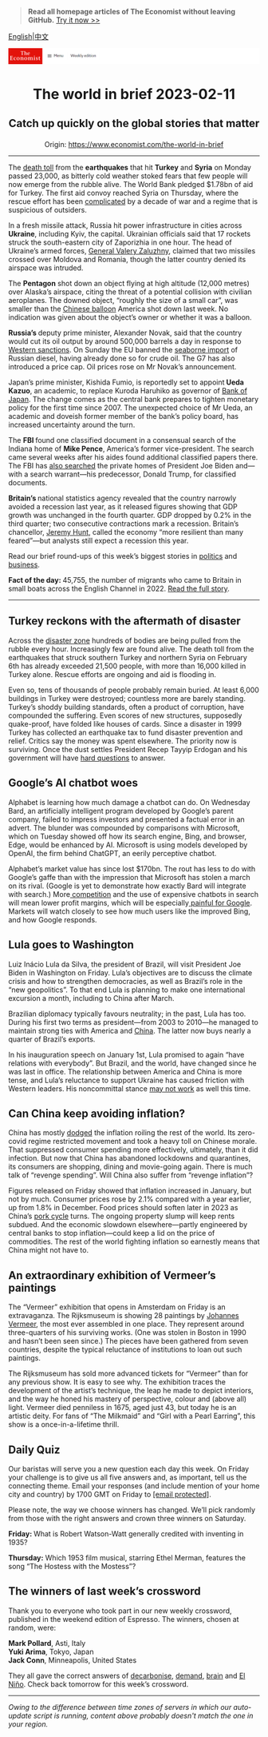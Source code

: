 > **Read all homepage articles of The Economist without leaving GitHub.** [Try it now >>](https://arielherself.github.io/te)

[English](https://github.com/arielherself/espresso/blob/main/README.md)|[中文](https://github-com.translate.goog/arielherself/espresso/blob/main/README.md?_x_tr_sl=en&_x_tr_tl=zh-CN&_x_tr_hl=zh-CN&_x_tr_pto=wapp)



![The Economist](menubar.png)

# <p align="center">The world in brief 2023-02-11</p>

## <p align="center">Catch up quickly on the global stories that matter</p>

<p align="center">Origin: <a href="https://www.economist.com/the-world-in-brief">https://www.economist.com/the-world-in-brief</a><hr>

The [death toll](https://www.economist.com/international/2023/02/06/massive-earthquakes-in-turkey-and-northern-syria-kill-thousands) from the <strong>earthquakes</strong> that hit <strong>Turkey</strong> and <strong>Syria</strong> on Monday passed 23,000, as bitterly cold weather stoked fears that few people will now emerge from the rubble alive. The World Bank pledged $1.78bn of aid for Turkey. The first aid convoy reached Syria on Thursday, where the rescue effort has been [complicated](https://www.economist.com/leaders/2023/02/08/the-devastating-earthquakes-in-turkey-and-syria-might-upend-politics-too) by a decade of war and a regime that is suspicious of outsiders.

In a fresh missile attack, Russia hit power infrastructure in cities across <strong>Ukraine</strong>, including Kyiv, the capital. Ukrainian officials said that 17 rockets struck the south-eastern city of Zaporizhia in one hour. The head of Ukraine’s armed forces, [General Valery Zaluzhny](https://www.economist.com/zaluzhny-transcript), claimed that two missiles crossed over Moldova and Romania, though the latter country denied its airspace was intruded. 

The <strong>Pentagon</strong> shot down an object flying at high altitude (12,000 metres) over Alaska’s airspace, citing the threat of a potential collision with civilian aeroplanes. The downed object, “roughly the size of a small car”, was smaller than the [Chinese balloon](https://www.economist.com/china/2023/02/09/tensions-will-linger-over-a-chinese-balloon-downed-by-america) America shot down last week. No indication was given about the object’s owner or whether it was a balloon.

<strong>Russia’s </strong>deputy prime minister, Alexander Novak, said that the country would cut its oil output by around 500,000 barrels a day in response to [Western sanctions](https://www.economist.com/leaders/2023/02/01/why-the-wests-oil-sanctions-on-russia-are-proving-to-be-underwhelming). On Sunday the EU banned the [seaborne import](https://www.economist.com/finance-and-economics/2023/01/29/how-russia-dodges-oil-sanctions-on-an-industrial-scale) of Russian diesel, having already done so for crude oil. The G7 has also introduced a price cap. Oil prices rose on Mr Novak’s announcement. 

Japan’s prime minister, Kishida Fumio, is reportedly set to appoint<strong> Ueda Kazuo</strong>, an academic, to replace Kuroda Haruhiko as governor of [Bank of Japan](https://www.economist.com/leaders/2023/02/02/the-bank-of-japan-should-stop-defending-its-cap-on-bond-yields). The change comes as the central bank prepares to tighten monetary policy for the first time since 2007. The unexpected choice of Mr Ueda, an academic and doveish former member of the bank’s policy board, has increased uncertainty around the turn.

The <strong>FBI </strong>found one classified document in a consensual search of the Indiana home of <strong>Mike Pence</strong>, America’s former vice-president. The search came several weeks after his aides found additional classified papers there. The FBI has [also searched](https://www.economist.com/united-states/2023/01/13/the-presidential-mislaying-of-classified-documents-is-infectious) the private homes of President Joe Biden and—with a search warrant—his predecessor, Donald Trump, for classified documents. 

<strong>Britain’s </strong>national statistics agency revealed that the country narrowly avoided a recession last year, as it released figures showing that GDP growth was unchanged in the fourth quarter. GDP dropped by 0.2% in the third quarter; two consecutive contractions mark a recession. Britain’s chancellor, [Jeremy Hunt](https://www.economist.com/by-invitation/2023/02/09/jeremy-hunts-four-pillar-plan-to-boost-productivity), called the economy “more resilient than many feared”—but analysts still expect a recession this year.

Read our brief round-ups of this week’s biggest stories in [politics](https://www.economist.com/the-world-this-week/2023/02/09/politics) and [business](https://www.economist.com/the-world-this-week/2023/02/09/business).

<strong>Fact of the day: </strong>45,755, the number of migrants who came to Britain in small boats across the English Channel in 2022. [Read the full story](https://www.economist.com/britain/2023/02/08/the-british-government-is-planning-another-crackdown-on-asylum-seekers).

----------

## Turkey reckons with the aftermath of disaster

Across the [disaster zone](https://www.economist.com/europe/2023/02/09/the-earthquakes-in-turkey-and-syria-have-shaken-both-countries) hundreds of bodies are being pulled from the rubble every hour. Increasingly few are found alive. The death toll from the earthquakes that struck southern Turkey and northern Syria on February 6th has already exceeded 21,500 people, with more than 16,000 killed in Turkey alone. Rescue efforts are ongoing and aid is flooding in.

Even so, tens of thousands of people probably remain buried. At least 6,000 buildings in Turkey were destroyed; countless more are barely standing. Turkey’s shoddy building standards, often a product of corruption, have compounded the suffering. Even scores of new structures, supposedly quake-proof, have folded like houses of cards. Since a disaster in 1999 Turkey has collected an earthquake tax to fund disaster prevention and relief. Critics say the money was spent elsewhere. The priority now is surviving. Once the dust settles President Recep Tayyip Erdogan and his government will have [hard questions](https://www.economist.com/leaders/2023/02/08/the-devastating-earthquakes-in-turkey-and-syria-might-upend-politics-too) to answer.

## Google’s AI chatbot woes

Alphabet is learning how much damage a chatbot can do. On Wednesday Bard, an artificially intelligent program developed by Google’s parent company, failed to impress investors and presented a factual error in an advert. The blunder was compounded by comparisons with Microsoft, which on Tuesday showed off how its search engine, Bing, and browser, Edge, would be enhanced by AI. Microsoft is using models developed by OpenAI, the firm behind ChatGPT, an eerily perceptive chatbot.

Alphabet’s market value has since lost $170bn. The rout has less to do with Google’s gaffe than with the impression that Microsoft has stolen a march on its rival. (Google is yet to demonstrate how exactly Bard will integrate with search.) More[ competition](https://www.economist.com/business/2022/09/18/the-300bn-google-meta-advertising-duopoly-is-under-attack) and the use of expensive chatbots in search will mean lower profit margins, which will be especially[ painful for Google](https://www.economist.com/business/2023/02/08/is-googles-20-year-search-dominance-about-to-end). Markets will watch closely to see how much users like the improved Bing, and how Google responds.

## Lula goes to Washington

Luiz Inácio Lula da Silva, the president of Brazil, will visit President Joe Biden in Washington on Friday. Lula’s objectives are to discuss the climate crisis and how to strengthen democracies, as well as Brazil’s role in the “new geopolitics”. To that end Lula is planning to make one international excursion a month, including to China after March.

Brazilian diplomacy typically favours neutrality; in the past, Lula has too. During his first two terms as president—from 2003 to 2010—he managed to maintain strong ties with America and [China](https://www.economist.com/the-americas/2022/02/12/despite-thriving-trade-chinas-relationship-with-brazil-is-weakening). The latter now buys nearly a quarter of Brazil’s exports.

In his inauguration speech on January 1st, Lula promised to again “have relations with everybody”. But Brazil, and the world, have changed since he was last in office. The relationship between America and China is more tense, and Lula’s reluctance to support Ukraine has caused friction with Western leaders. His noncommittal stance [may not work](https://www.economist.com/the-world-ahead/2022/11/18/lulas-second-term-as-brazils-president-will-be-difficult) as well this time.

## Can China keep avoiding inflation?

China has mostly [dodged](https://www.economist.com/graphic-detail/2022/09/09/worries-about-inflation-in-china-have-been-overhyped) the inflation roiling the rest of the world. Its zero-covid regime restricted movement and took a heavy toll on Chinese morale. That suppressed consumer spending more effectively, ultimately, than it did infection. But now that China has abandoned lockdowns and quarantines, its consumers are shopping, dining and movie-going again. There is much talk of “revenge spending”. Will China also suffer from “revenge inflation”?

Figures released on Friday showed that inflation increased in January, but not by much. Consumer prices rose by 2.1% compared with a year earlier, up from 1.8% in December. Food prices should soften later in 2023 as China’s [pork cycle](https://www.economist.com/graphic-detail/2022/10/07/food-prices-are-outpacing-wider-inflation-across-most-of-the-world) turns. The ongoing property slump will keep rents subdued. And the economic slowdown elsewhere—partly engineered by central banks to stop inflation—could keep a lid on the price of commodities. The rest of the world fighting inflation so earnestly means that China might not have to.

## An extraordinary exhibition of Vermeer’s paintings

The “Vermeer” exhibition that opens in Amsterdam on Friday is an extravaganza. The Rijksmuseum is showing 28 paintings by [Johannes Vermeer](https://www.economist.com/culture/2023/02/08/the-genius-of-johannes-vermeer-is-on-display-as-never-before), the most ever assembled in one place. They represent around three-quarters of his surviving works. (One was stolen in Boston in 1990 and hasn’t been seen since.) The pieces have been gathered from seven countries, despite the typical reluctance of institutions to loan out such paintings.

The Rijksmuseum has sold more advanced tickets for “Vermeer” than for any previous show. It is easy to see why. The exhibition traces the development of the artist’s technique, the leap he made to depict interiors, and the way he honed his mastery of perspective, colour and (above all) light. Vermeer died penniless in 1675, aged just 43, but today he is an artistic deity. For fans of “The Milkmaid” and “Girl with a Pearl Earring”, this show is a once-in-a-lifetime thrill.

## Daily Quiz

Our baristas will serve you a new question each day this week. On Friday your challenge is to give us all five answers and, as important, tell us the connecting theme. Email your responses (and include mention of your home city and country) by 1700 GMT on Friday to [<span class="__cf_email__" data-cfemail="d988acb0a39caaa9abbcaaaab699bcbab6b7b6b4b0aaadf7bab6b4">[email&#160;protected]</span>](https://mail.google.com/mail/?view=cm&amp;fs=1&amp;tf=1&amp;to=QuizEspresso@economist.com). 

Please note, the way we choose winners has changed. We’ll pick randomly from those with the right answers and crown three winners on Saturday.

<strong>Friday: </strong>What is Robert Watson-Watt generally credited with inventing in 1935?

<strong>Thursday:</strong> Which 1953 film musical, starring Ethel Merman, features the song “The Hostess with the Mostess”?

## The winners of last week’s crossword

Thank you to everyone who took part in our new weekly crossword, published in the weekend edition of Espresso. The winners, chosen at random, were: 

<strong>Mark Pollard</strong>, Asti, Italy  
<strong>Yuki Arima</strong>, Tokyo, Japan  
<strong>Jack Conn</strong>, Minneapolis, United States 

They all gave the correct answers of [decarbonise](https://www.economist.com/united-states/2023/01/29/america-needs-a-new-environmentalism), [demand](https://www.economist.com/asia/2023/02/02/south-korea-still-refuses-to-send-arms-to-ukraine), [brain](https://www.economist.com/science-and-technology/2023/02/02/people-of-different-opinions-process-political-data-differently) and [El Niño](https://www.economist.com/graphic-detail/2023/01/31/habitat-loss-and-climate-change-increase-the-risk-of-new-diseases). Check back tomorrow for this week’s crossword.

----------

*Owing to the difference between time zones of servers in which our auto-update script is running, content above probably doesn't match the one in your region.*
